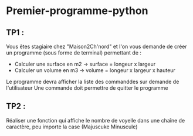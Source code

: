 # Premier-programme-python

TP1 :
--------------
Vous êtes stagiaire chez "Maison2Ch'nord" et l'on vous demande de créer un programme (sous forme de terminal) permettant de :
- Calculer une surface en m2     -> surface = longeur x largeur
- Calculer un volume en m3       -> volume  = longeur x largeur x hauteur

Le programme devra afficher la liste des commanddes sur demande de l'utilisateur
Une commande doit permettre de quitter le programme


TP2 :
--------------
Réaliser une fonction qui affiche le nombre de voyelle dans une chaîne de caractère, peu importe la case (Majuscuke Minuscule)